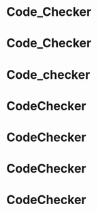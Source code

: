 # Code_Checker
# Code_Checker
# Code_checker
# CodeChecker
# CodeChecker
# CodeChecker
# CodeChecker
